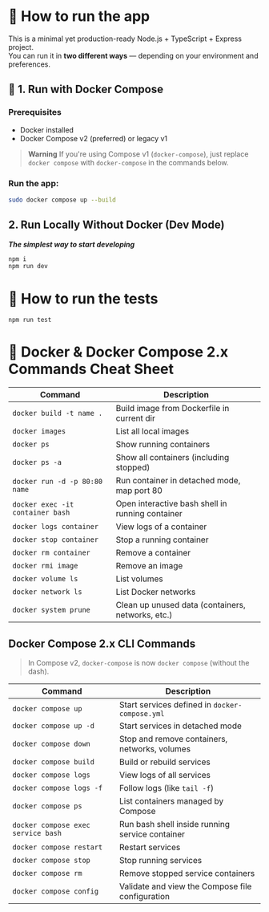# 🧠 How to run the app

This is a minimal yet production-ready Node.js + TypeScript + Express project.  
You can run it in **two different ways** — depending on your environment and preferences.

## 🚀 1. Run with Docker Compose

### Prerequisites

- Docker installed
- Docker Compose v2 (preferred) or legacy v1

> **Warning**
> If you're using Compose v1 (`docker-compose`), just replace `docker compose` with `docker-compose` in the commands below.

### Run the app:

```bash
sudo docker compose up --build
```

## 2. Run Locally Without Docker (Dev Mode)

**_The simplest way to start developing_**

```bash
npm i
npm run dev
```

# 🧪 How to run the tests

```bash
npm run test
```

# 🐳 Docker & Docker Compose 2.x Commands Cheat Sheet

| **Command**                      | **Description**                                   |
| -------------------------------- | ------------------------------------------------- |
| `docker build -t name .`         | Build image from Dockerfile in current dir        |
| `docker images`                  | List all local images                             |
| `docker ps`                      | Show running containers                           |
| `docker ps -a`                   | Show all containers (including stopped)           |
| `docker run -d -p 80:80 name`    | Run container in detached mode, map port 80       |
| `docker exec -it container bash` | Open interactive bash shell in running container  |
| `docker logs container`          | View logs of a container                          |
| `docker stop container`          | Stop a running container                          |
| `docker rm container`            | Remove a container                                |
| `docker rmi image`               | Remove an image                                   |
| `docker volume ls`               | List volumes                                      |
| `docker network ls`              | List Docker networks                              |
| `docker system prune`            | Clean up unused data (containers, networks, etc.) |

## Docker Compose 2.x CLI Commands

> In Compose v2, `docker-compose` is now `docker compose` (without the dash).

| **Command**                        | **Description**                                  |
| ---------------------------------- | ------------------------------------------------ |
| `docker compose up`                | Start services defined in `docker-compose.yml`   |
| `docker compose up -d`             | Start services in detached mode                  |
| `docker compose down`              | Stop and remove containers, networks, volumes    |
| `docker compose build`             | Build or rebuild services                        |
| `docker compose logs`              | View logs of all services                        |
| `docker compose logs -f`           | Follow logs (like `tail -f`)                     |
| `docker compose ps`                | List containers managed by Compose               |
| `docker compose exec service bash` | Run bash shell inside running service container  |
| `docker compose restart`           | Restart services                                 |
| `docker compose stop`              | Stop running services                            |
| `docker compose rm`                | Remove stopped service containers                |
| `docker compose config`            | Validate and view the Compose file configuration |
